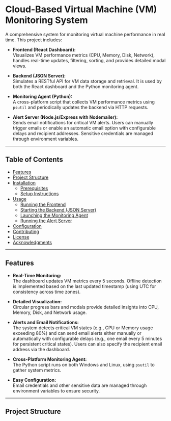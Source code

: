 # Cloud-Based Virtual Machine (VM) Monitoring System

A comprehensive system for monitoring virtual machine performance in real time. This project includes:

- **Frontend (React Dashboard):**  
  Visualizes VM performance metrics (CPU, Memory, Disk, Network), handles real-time updates, filtering, sorting, and provides detailed modal views.

- **Backend (JSON Server):**  
  Simulates a RESTful API for VM data storage and retrieval. It is used by both the React dashboard and the Python monitoring agent.

- **Monitoring Agent (Python):**  
  A cross-platform script that collects VM performance metrics using `psutil` and periodically updates the backend via HTTP requests.

- **Alert Server (Node.js/Express with Nodemailer):**  
  Sends email notifications for critical VM alerts. Users can manually trigger emails or enable an automatic email option with configurable delays and recipient addresses. Sensitive credentials are managed through environment variables.

---

## Table of Contents

- [Features](#features)
- [Project Structure](#project-structure)
- [Installation](#installation)
  - [Prerequisites](#prerequisites)
  - [Setup Instructions](#setup-instructions)
- [Usage](#usage)
  - [Running the Frontend](#running-the-frontend)
  - [Starting the Backend (JSON Server)](#starting-the-backend-json-server)
  - [Launching the Monitoring Agent](#launching-the-monitoring-agent)
  - [Running the Alert Server](#running-the-alert-server)
- [Configuration](#configuration)
- [Contributing](#contributing)
- [License](#license)
- [Acknowledgments](#acknowledgments)

---

## Features

- **Real-Time Monitoring:**  
  The dashboard updates VM metrics every 5 seconds. Offline detection is implemented based on the last updated timestamp (using UTC for consistency across time zones).

- **Detailed Visualization:**  
  Circular progress bars and modals provide detailed insights into CPU, Memory, Disk, and Network usage.

- **Alerts and Email Notifications:**  
  The system detects critical VM states (e.g., CPU or Memory usage exceeding 80%) and can send email alerts either manually or automatically with configurable delays (e.g., one email every 5 minutes for persistent critical states). Users can also specify the recipient email address via the dashboard.

- **Cross-Platform Monitoring Agent:**  
  The Python script runs on both Windows and Linux, using `psutil` to gather system metrics.

- **Easy Configuration:**  
  Email credentials and other sensitive data are managed through environment variables to ensure security.

---

## Project Structure

